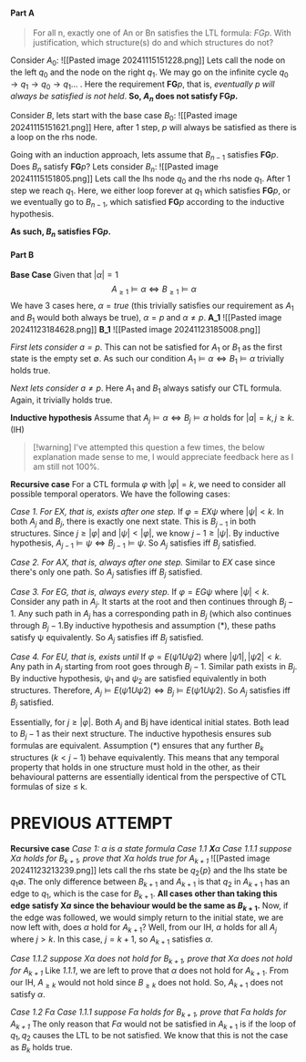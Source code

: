 #### Part A
> For all n, exactly one of An or Bn satisfies the LTL formula: $FGp$. With justification, which structure(s) do and which structures do not?

Consider $A_0$:
![[Pasted image 20241115151228.png]]
Lets call the node on the left $q_0$ and the node on the right $q_1$. We may go on the infinite cycle $q_0 \rightarrow q_1 \rightarrow q_0 \rightarrow q_1 ...$ . Here the requirement $\textbf{FG}p$, that is, *eventually $p$ will always be satisfied is not held*. **So, $A_n$ does not satisfy $\textbf{FG}p$.**

Consider $B$, lets start with the base case $B_0$:
![[Pasted image 20241115151621.png]]
Here, after 1 step, $p$ will always be satisfied as there is a loop on the rhs node.

Going with an induction approach, lets assume that $B_{n-1}$ satisfies $\textbf{FG}p$. Does $B_{n}$ satisfy $\textbf{FG}p$? Lets consider $B_n$:
![[Pasted image 20241115151805.png]]
Lets call the lhs node $q_0$ and the rhs node $q_1$. After 1 step we reach $q_1$. Here, we either loop forever at $q_1$ which satisfies $\textbf{FG}p$, or we eventually go to $B_{n-1}$, which satisfied $\textbf{FG}p$ according to the inductive hypothesis.

**As such, $B_n$ satisfies $\textbf{FG}p$.**

#### Part B
**Base Case**
Given that $|\alpha|=1$
$$A_{\geq1} \models \alpha \iff B_{\geq1} \models \alpha$$
We have 3 cases here, $\alpha = true$ (this trivially satisfies our requirement as $A_1$ and $B_1$ would both always be true), $\alpha=p$ and $\alpha \neq p$.
**A_1**
![[Pasted image 20241123184628.png]]
**B_1**
![[Pasted image 20241123185008.png]]

*First lets consider $a = p$*.
This can not be satisfied for $A_1$ or $B_1$ as the first state is the empty set $\emptyset$. As such our condition $A_1 \models \alpha \iff B_1 \models \alpha$ trivially holds true.

*Next lets consider $a \neq p$*.
Here $A_1$ and $B_1$ always satisfy our CTL formula. Again, it trivially holds true.

**Inductive hypothesis**
Assume that $A_j \models \alpha \iff B_j \models \alpha$ holds for $|a| = k, j \geq k$. (IH)

> [!warning] I've attempted this question a few times, the below explanation made sense to me, I would appreciate feedback here as I am still not 100%.

**Recursive case**
For a CTL formula $φ$ with $|φ| = k$, we need to consider all possible temporal operators. We have the following cases:

*Case 1. For $EX$, that is, exists after one step.*
If $φ = EXψ$ where $|ψ| < k$. In both $A_j$ and $B_j$, there is exactly one next state. This is $B_{j-1}$ in both structures. Since $j ≥ |φ|$ and $|ψ| < |φ|$, we know $j-1 ≥ |ψ|$. By inductive hypothesis, $A_{j-1} \models ψ ⇔ B_{j-1} \models ψ$. So $A_j$ satisfies iff $B_j$ satisfied.

*Case 2. For $AX$, that is, always after one step.*
Similar to $EX$ case since there's only one path. So $A_j$ satisfies iff $B_j$ satisfied.

*Case 3. For $EG$, that is, always every step.*
If $φ = EGψ$ where $|ψ| < k$. Consider any path in $A_j$. It starts at the root and then continues through $B_j-1$. Any such path in $A_j$ has a corresponding path in $B_j$ (which also continues through $B_j-1$.By inductive hypothesis and assumption (\*), these paths satisfy ψ equivalently. So $A_j$ satisfies iff $B_j$ satisfied.

*Case 4.  For $EU$, that is, exists until*
If $φ = E(ψ1 U ψ2)$ where $|ψ1|, |ψ2| < k$. Any path in $A_j$ starting from root goes through $B_j-1$. Similar path exists in $B_j$. By inductive hypothesis, $ψ_1$ and $ψ_2$ are satisfied equivalently in both structures. Therefore, $A_j \models E(ψ1 U ψ2) ⇔ B_j \models E(ψ1 U ψ2)$. So $A_j$ satisfies iff $B_j$ satisfied.

Essentially, for $j ≥ |φ|$. Both $A_j$ and Bj have identical initial states. Both lead to $B_j-1$ as their next structure. The inductive hypothesis ensures sub formulas are equivalent. Assumption (\*) ensures that any further $B_k$ structures $(k < j-1)$ behave equivalently. This means that any temporal property that holds in one structure must hold in the other, as their behavioural patterns are essentially identical from the perspective of CTL formulas of size ≤ k.

PREVIOUS ATTEMPT
=============
**Recursive case**
*Case 1: $\alpha$ is a state formula*
*Case 1.1 $\textbf{X}\alpha$*
*Case 1.1.1 suppose $X\alpha$ holds for $B_{k+1}$, prove that $X\alpha$ holds true for $A_{k+1}$*
![[Pasted image 20241123213239.png]]
lets call the rhs state be $q_2\{p\}$ and the lhs state be $q_1{\emptyset}$. The only difference between $B_{k+1}$ and $A_{k+1}$ is that $q_2$ in $A_{k+1}$ has an edge to $q_1$, which is the case for $B_{k+1}$. **All cases other than taking this edge satisfy $\textbf{X}a$ since the behaviour would be the same as $B_{k+1}$.** Now, if the edge was followed, we would simply return to the initial state, we are now left with, does $\alpha$ hold for $A_{k+1}$? Well, from our IH, $\alpha$ holds for all $A_j$ where $j > k$. In this case, $j=k+1$, so $A_{k+1}$ satisfies $\alpha$.

*Case 1.1.2 suppose $X\alpha$ does not hold for $B_{k+1}$, prove that $X\alpha$ does not hold for $A_{k+1}$*
Like *1.1.1*, we are left to prove that $\alpha$ does not hold for $A_{k+1}$. From our IH, $A_{\geq k}$ would not hold since $B_{\geq k}$ does not hold. So, $A_{k+1}$ does not satisfy $\alpha$.

*Case 1.2* $F\alpha$
*Case 1.1.1 suppose $F\alpha$ holds for $B_{k+1}$, prove that $F\alpha$ holds for $A_{k+1}$*
The only reason that $F\alpha$ would not be satisfied in $A_{k+1}$ is if the loop of $q_1, q_2$ causes the LTL to be not satisfied. We know that this is not the case as $B_k$ holds true.
